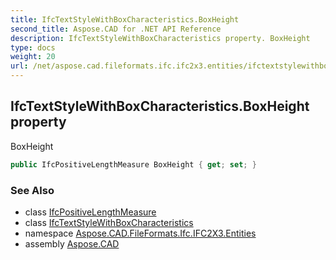 ```yaml
---
title: IfcTextStyleWithBoxCharacteristics.BoxHeight
second_title: Aspose.CAD for .NET API Reference
description: IfcTextStyleWithBoxCharacteristics property. BoxHeight
type: docs
weight: 20
url: /net/aspose.cad.fileformats.ifc.ifc2x3.entities/ifctextstylewithboxcharacteristics/boxheight/
---
```

## IfcTextStyleWithBoxCharacteristics.BoxHeight property

BoxHeight

```csharp
public IfcPositiveLengthMeasure BoxHeight { get; set; }
```

### See Also

* class [IfcPositiveLengthMeasure](../../../aspose.cad.fileformats.ifc.ifc2x3.types/ifcpositivelengthmeasure/)
* class [IfcTextStyleWithBoxCharacteristics](../)
* namespace [Aspose.CAD.FileFormats.Ifc.IFC2X3.Entities](../../ifctextstylewithboxcharacteristics/)
* assembly [Aspose.CAD](../../../)


